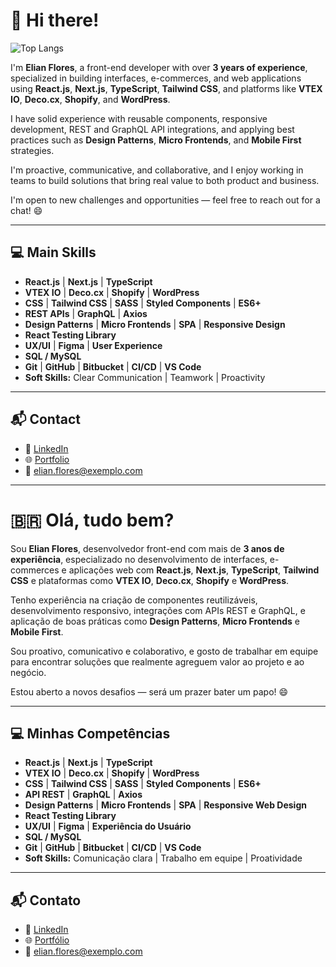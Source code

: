 # 👋 Hi there!


![Top Langs](https://github-readme-stats.vercel.app/api/top-langs/?username=elianfloresp&layout=compact&theme=radical)



I'm **Elian Flores**, a front-end developer with over **3 years of experience**, specialized in building interfaces, e-commerces, and web applications using **React.js**, **Next.js**, **TypeScript**, **Tailwind CSS**, and platforms like **VTEX IO**, **Deco.cx**, **Shopify**, and **WordPress**.

I have solid experience with reusable components, responsive development, REST and GraphQL API integrations, and applying best practices such as **Design Patterns**, **Micro Frontends**, and **Mobile First** strategies.

I'm proactive, communicative, and collaborative, and I enjoy working in teams to build solutions that bring real value to both product and business.

I'm open to new challenges and opportunities — feel free to reach out for a chat! 😄

---

## 💻 Main Skills

- **React.js** | **Next.js** | **TypeScript**
- **VTEX IO** | **Deco.cx** | **Shopify** | **WordPress**
- **CSS** | **Tailwind CSS** | **SASS** | **Styled Components** | **ES6+**
- **REST APIs** | **GraphQL** | **Axios**
- **Design Patterns** | **Micro Frontends** | **SPA** | **Responsive Design**
- **React Testing Library**
- **UX/UI** | **Figma** | **User Experience**
- **SQL / MySQL**
- **Git** | **GitHub** | **Bitbucket** | **CI/CD** | **VS Code**
- **Soft Skills:** Clear Communication | Teamwork | Proactivity

---

## 📬 Contact

- 💼 [LinkedIn](https://www.linkedin.com/in/elianflores/)
- 🌐 [Portfolio](https://seudominio.dev)
- 📧 elian.flores@exemplo.com

---

# 🇧🇷 Olá, tudo bem?

Sou **Elian Flores**, desenvolvedor front-end com mais de **3 anos de experiência**, especializado no desenvolvimento de interfaces, e-commerces e aplicações web com **React.js**, **Next.js**, **TypeScript**, **Tailwind CSS** e plataformas como **VTEX IO**, **Deco.cx**, **Shopify** e **WordPress**.

Tenho experiência na criação de componentes reutilizáveis, desenvolvimento responsivo, integrações com APIs REST e GraphQL, e aplicação de boas práticas como **Design Patterns**, **Micro Frontends** e **Mobile First**.

Sou proativo, comunicativo e colaborativo, e gosto de trabalhar em equipe para encontrar soluções que realmente agreguem valor ao projeto e ao negócio.

Estou aberto a novos desafios — será um prazer bater um papo! 😄

---

## 💻 Minhas Competências

- **React.js** | **Next.js** | **TypeScript**
- **VTEX IO** | **Deco.cx** | **Shopify** | **WordPress**
- **CSS** | **Tailwind CSS** | **SASS** | **Styled Components** | **ES6+**
- **API REST** | **GraphQL** | **Axios**
- **Design Patterns** | **Micro Frontends** | **SPA** | **Responsive Web Design**
- **React Testing Library**
- **UX/UI** | **Figma** | **Experiência do Usuário**
- **SQL / MySQL**
- **Git** | **GitHub** | **Bitbucket** | **CI/CD** | **VS Code**
- **Soft Skills:** Comunicação clara | Trabalho em equipe | Proatividade

---

## 📬 Contato

- 💼 [LinkedIn](https://www.linkedin.com/in/elianflores/)
- 🌐 [Portfólio](https://seudominio.dev)
- 📧 elian.flores@exemplo.com
